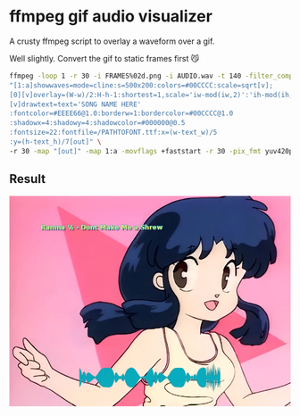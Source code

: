 # ffmpeg gif audio visualizer
A crusty ffmpeg script to overlay a waveform over a gif.

Well slightly. Convert the gif to static frames first :smirk_cat:

```sh
ffmpeg -loop 1 -r 30 -i FRAMES%02d.png -i AUDIO.wav -t 140 -filter_complex \
"[1:a]showwaves=mode=cline:s=500x200:colors=#00CCCC:scale=sqrt[v];
[0][v]overlay=(W-w)/2:H-h-1:shortest=1,scale='iw-mod(iw,2)':'ih-mod(ih,2)',format=yuv420p[v];
[v]drawtext=text='SONG NAME HERE'
:fontcolor=#EEEE66@1.0:borderw=1:bordercolor=#00CCCC@1.0
:shadowx=4:shadowy=4:shadowcolor=#000000@0.5
:fontsize=22:fontfile=/PATHTOFONT.ttf:x=(w-text_w)/5
:y=(h-text_h)/7[out]" \
-r 30 -map "[out]" -map 1:a -movflags +faststart -r 30 -pix_fmt yuv420p output.mp4
```

## Result

![Example Output](https://raw.githubusercontent.com/discatte/ffmpeg_gif_audio_visualizer/main/script_example_output.png)
